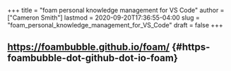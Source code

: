 +++
title = "foam personal knowledge management for VS Code"
author = ["Cameron Smith"]
lastmod = 2020-09-20T17:36:55-04:00
slug = "foam_personal_knowledge_management_for_VS_Code"
draft = false
+++

## <https://foambubble.github.io/foam/> {#https-foambubble-dot-github-dot-io-foam}

